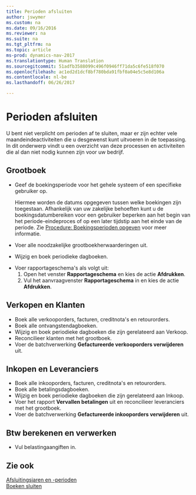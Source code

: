```yaml
---
title: Perioden afsluiten
author: jswymer
ms.custom: na
ms.date: 09/16/2016
ms.reviewer: na
ms.suite: na
ms.tgt_pltfrm: na
ms.topic: article
ms-prod: dynamics-nav-2017
ms.translationtype: Human Translation
ms.sourcegitcommit: 51adfb3588099c496f0946ff71da5c6fe518f070
ms.openlocfilehash: ac1ed2d1dcf8bf780bda91fbf0a04e5c5e8d106a
ms.contentlocale: nl-be
ms.lasthandoff: 06/26/2017

---
```

# <a name="close-periods"></a>Perioden afsluiten
U bent niet verplicht om perioden af te sluiten, maar er zijn echter vele maandeindeactiviteiten die u desgewenst kunt uitvoeren in de toepassing. In dit onderwerp vindt u een overzicht van deze processen en activiteiten die al dan niet nodig kunnen zijn voor uw bedrijf.

## <a name="general-ledger"></a>Grootboek
* Geef de boekingsperiode voor het gehele systeem of een specifieke gebruiker op.

    Hiermee worden de datums opgegeven tussen welke boekingen zijn toegestaan. Afhankelijk van uw zakelijke behoeften kunt u de boekingsdatumbereiken voor een gebruiker beperken aan het begin van het periode-eindeproces of op een later tijdstip aan het einde van de periode. Zie [Procedure: Boekingsperioden opgeven](finance-setup-how-specify-posting-periods.md) voor meer informatie.
* Voer alle noodzakelijke grootboekherwaarderingen uit.
* Wijzig en boek periodieke dagboeken.
<!--* Process Consolidations-->
* Voer rapportageschema's als volgt uit:
  1. Open het venster **Rapportageschema** en kies de actie **Afdrukken**.
  2. Vul het aanvraagvenster **Rapportageschema** in en kies de actie **Afdrukken**.

## <a name="sales--receivables"></a>Verkopen en Klanten
* Boek alle verkooporders, facturen, creditnota's en retourorders.
* Boek alle ontvangstendagboeken.
* Wijzig en boek periodieke dagboeken die zijn gerelateerd aan Verkoop.
* Reconcilieer klanten met het grootboek.
* Voer de batchverwerking **Gefactureerde verkooporders verwijderen** uit.

## <a name="purchases--payables"></a>Inkopen en Leveranciers
* Boek alle inkooporders, facturen, creditnota's en retourorders.
* Boek alle betalingsdagboeken.
* Wijzig en boek periodieke dagboeken die zijn gerelateerd aan Inkoop.
* Voer het rapport **Vervallen betalingen** uit en reconcilieer leveranciers met het grootboek.
* Voer de batchverwerking **Gefactureerde inkooporders verwijderen** uit.

<!-- ### Fixed Assets
* Post all maintenance costs have been posted through the fixed asset journals or invoices.
* Post adjustments.
* Post appreciation.
* Post depreciation.
* Update and post the recurring fixed asset journal.-->

<!--### Intercompany
* Process Intercompany Postings.-->

## <a name="calculate-and-process-sales-tax"></a>Btw berekenen en verwerken
*  Vul belastingaangiften in.

## <a name="see-also"></a>Zie ook
[Afsluitingsjaren en -perioden](year-close-years-periods.md)  
[Boeken sluiten](year-close-books.md)

